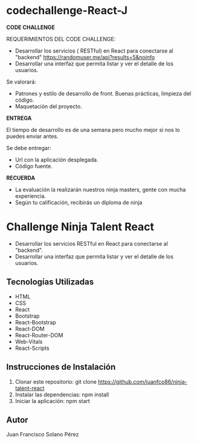 # codechallenge-React-J

**CODE CHALLENGE**

REQUERIMIENTOS DEL CODE CHALLENGE:

- Desarrollar los servicios ( RESTful) en React para  conectarse al "backend" https://randomuser.me/api?results=5&noinfo
- Desarrollar una interfaz que permita listar y ver el detalle de los usuarios.

Se valorará:

-  Patrones y estilo de desarrollo de front. Buenas prácticas, limpieza del código.
-  Maquetación del proyecto.


**ENTREGA**

El tiempo de desarrollo es de una semana pero mucho mejor si nos lo puedes
enviar antes.

Se debe entregar:

- Url con la aplicación desplegada.
- Código fuente.


**RECUERDA**

- La evaluación la realizarán nuestros ninja masters, gente con mucha experiencia.
- Según tu calificación, recibirás un diploma de ninja



#
#


# Challenge Ninja Talent React

- Desarrollar los servicios RESTful en React para conectarse al "backend".
- Desarrollar una interfaz que permita listar y ver el detalle de los usuarios.

## Tecnologías Utilizadas

- HTML
- CSS
- React
- Bootstrap
- React-Bootstrap
- React-DOM
- React-Router-DOM
- Web-Vitals
- React-Scripts
  
## Instrucciones de Instalación

1. Clonar este repositorio: git clone https://github.com/juanfco86/ninja-talent-react
2. Instalar las dependencias: npm install
3. Iniciar la aplicación: npm start

## Autor

Juan Francisco Solano Pérez

